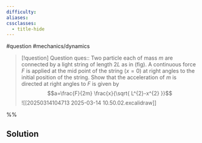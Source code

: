 ```yaml
---
difficulty: 
aliases: 
cssclasses:
  - title-hide
---
```

#question #mechanics/dynamics 

> [!question] Question 
> ques:: Two particle each of mass $m$ are connected by a light string of length $2L$ as in (fig). A continuous force $F$ is applied at the mid point of the string ($x=0$) at right angles to the initial position of the string. Show that the acceleration of $m$ is directed at right angles to $F$ is given by $$a=\frac{F}{2m} \frac{x}{\sqrt{ L^{2}-x^{2} }}$$ ![[20250314104713 2025-03-14 10.50.02.excalidraw]]

%%
## Solution


